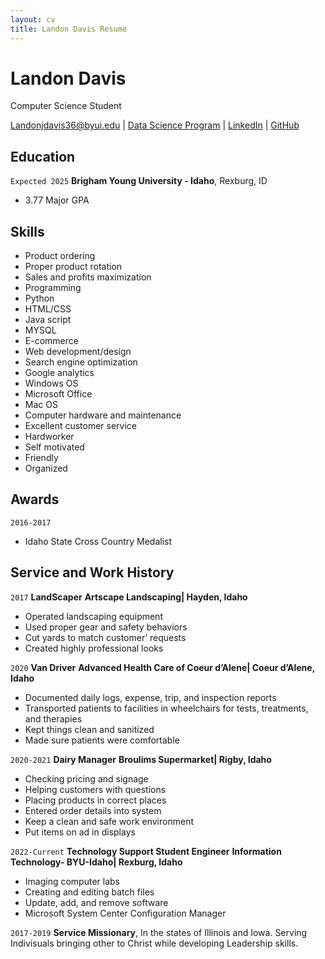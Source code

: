 ```yaml
---
layout: cv
title: Landon Davis Resume
---
```

# Landon Davis
Computer Science Student 

<div id="webaddress">
<a href="Landonjdavis36@byui.edu">Landonjdavis36@byui.edu</a>
| <a href="https://byuidatascience.github.io/development.html">Data Science Program</a>
| <a href="www.linkedin.com/in/landon-davis-043977220">LinkedIn</a>
| <a href="https://github.com/Landonjdavis36">GitHub</a>
</div>

<!-- https://www.monique.tech/the-art-of-markdown -->

## Education

`Expected 2025`
__Brigham Young University - Idaho__, Rexburg, ID

- 3.77 Major GPA

## Skills
- Product ordering
- Proper product rotation
- Sales and profits maximization
- Programming
- Python
- HTML/CSS
- Java script
- MYSQL
- E-commerce
- Web development/design
- Search engine optimization
- Google analytics
- Windows OS
- Microsoft Office
- Mac OS
- Computer hardware and
maintenance
- Excellent customer service
- Hardworker
- Self motivated
- Friendly
- Organized
## Awards
`2016-2017`
- Idaho State Cross Country Medalist 
## Service and Work History

`2017`
__LandScaper__
__Artscape Landscaping| Hayden, Idaho__

- Operated landscaping equipment
- Used proper gear and safety behaviors
- Cut yards to match customer’ requests
- Created highly professional looks

`2020`
__Van Driver__
__Advanced Health Care of Coeur d’Alene| Coeur d’Alene, Idaho__
- Documented daily logs, expense, trip, and
inspection reports
- Transported patients to facilities in
wheelchairs for tests, treatments, and
therapies
- Kept things clean and sanitized
- Made sure patients were comfortable


`2020-2021`
__Dairy Manager__
__Broulims Supermarket| Rigby, Idaho__

- Checking pricing and signage
- Helping customers with questions
- Placing products in correct places
- Entered order details into system
- Keep a clean and safe work environment
- Put items on ad in displays

`2022-Current`
__Technology Support Student Engineer__
__Information Technology- BYU-Idaho| Rexburg, Idaho__
- Imaging computer labs
- Creating and editing batch files
- Update, add, and remove software
- Microsoft System Center Configuration Manager

`2017-2019`
__Service Missionary__, In the states of Illinois and Iowa. Serving Indivisuals bringing other to Christ while developing Leadership skills.



<!-- ### Footer

Last updated: May 2013 -->


